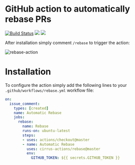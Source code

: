 # GitHub action to automatically rebase PRs

[![Build Status](https://api.cirrus-ci.com/github/cirrus-actions/rebase.svg)](https://cirrus-ci.com/github/cirrus-actions/rebase) [![](https://images.microbadger.com/badges/version/cirrusactions/rebase.svg)](https://microbadger.com/images/cirrusactions/rebase) [![](https://images.microbadger.com/badges/image/cirrusactions/rebase.svg)](https://microbadger.com/images/cirrusactions/rebase)

After installation simply comment `/rebase` to trigger the action:

![rebase-action](https://user-images.githubusercontent.com/989066/51547853-14a57b00-1e35-11e9-841d-33114f0f0bd5.gif)

# Installation

To configure the action simply add the following lines to your `.github/workflows/rebase.yml` workflow file:

```yml
on:
  issue_comment:
    types: [created]
    name: Automatic Rebase
    jobs:
      rebase:
        name: Rebase
        runs-on: ubuntu-latest
        steps:
        - uses: actions/checkout@master
        - name: Automatic Rebase
          uses: cirrus-actions/rebase@master
          env:
            GITHUB_TOKEN: ${{ secrets.GITHUB_TOKEN }}
```
